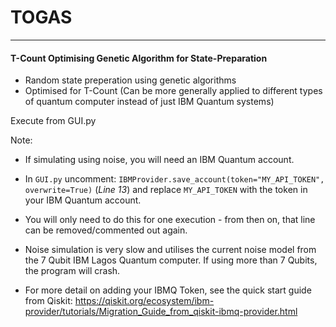# TOGAS

---

#### T-Count Optimising Genetic Algorithm for State-Preparation

- Random state preperation using genetic algorithms
- Optimised for T-Count (Can be more generally applied to different types of quantum computer instead of just IBM Quantum systems)

Execute from GUI.py

Note: 

 - If simulating using noise, you will need an IBM Quantum account. 

 - In ```GUI.py``` uncomment: ```IBMProvider.save_account(token="MY_API_TOKEN", overwrite=True)``` (*Line 13*) and replace ```MY_API_TOKEN``` with the token in your IBM Quantum account. 

 - You will only need to do this for one execution - from then on, that line can be removed/commented out again.

 - Noise simulation is very slow and utilises the current noise model from the 7 Qubit IBM Lagos Quantum computer. If using more than 7 Qubits, the program will crash.

 - For more detail on adding your IBMQ Token, see the quick start guide from Qiskit: https://qiskit.org/ecosystem/ibm-provider/tutorials/Migration_Guide_from_qiskit-ibmq-provider.html
